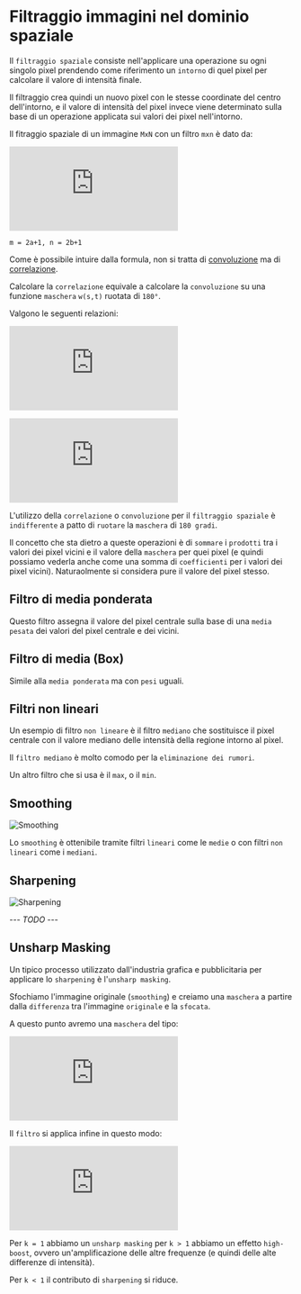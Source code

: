 # Filtraggio immagini nel dominio spaziale

Il `filtraggio spaziale` consiste nell'applicare una operazione su ogni singolo
pixel prendendo come riferimento un `intorno` di quel pixel per calcolare il valore di intensità finale.

Il filtraggio crea quindi un nuovo pixel con le stesse coordinate del centro
dell'intorno, e il valore di intensità del pixel invece viene determinato sulla
base di un operazione applicata sui valori dei pixel nell'intorno.

Il fitraggio spaziale di un immagine `MxN` con un filtro `mxn` è dato da:

![Spatial-Filter](http://latex.codecogs.com/gif.latex?g%28x%2Cy%29%20%3D%20%5Csum_%7Bs%20%3D-a%7D%5E%7Ba%7D%5Csum_%7Bt%3D-b%7D%5E%7Bb%7Dw%28s%2Ct%29f%28x&plus;s%2Cy&plus;t%29)

    m = 2a+1, n = 2b+1

Come è possibile intuire dalla formula, non si tratta di
[convoluzione](conv_deconv.md) ma di [correlazione](https://en.wikipedia.org/wiki/Correlation).

Calcolare la `correlazione` equivale a calcolare la `convoluzione` su una
funzione `maschera` `w(s,t)` ruotata di `180°`.

Valgono le seguenti relazioni:

![Spatial-Corr](http://latex.codecogs.com/gif.latex?corr%28w%28x%2Cy%29%2Cf%28x%2Cy%29%29%20%3D%20%5Csum_%7Bs%20%3D-a%7D%5E%7Ba%7D%5Csum_%7Bt%3D-b%7D%5E%7Bb%7Dw%28s%2Ct%29f%28x&plus;s%2Cy&plus;t%29)

![Spatial-Conv](http://latex.codecogs.com/gif.latex?conv%28w%28x%2Cy%29%2Cf%28x%2Cy%29%29%20%3D%20%5Csum_%7Bs%20%3D-a%7D%5E%7Ba%7D%5Csum_%7Bt%3D-b%7D%5E%7Bb%7Dw%28s%2Ct%29f%28x-s%2Cy-t%29)

L'utilizzo della `correlazione` o `convoluzione` per il `filtraggio spaziale` è
`indifferente` a patto di `ruotare` la `maschera` di `180 gradi`.

Il concetto che sta dietro a queste operazioni è di `sommare` i `prodotti` tra i
valori dei pixel vicini e il valore della `maschera` per quei pixel (e quindi
possiamo vederla anche come una somma di `coefficienti` per i valori dei pixel
vicini). Naturaolmente si considera pure il valore del pixel stesso.

## Filtro di media ponderata

Questo filtro assegna il valore del pixel centrale sulla base di una `media
pesata` dei valori del pixel centrale e dei vicini.

## Filtro di media (Box)

Simile alla `media ponderata` ma con `pesi` uguali.

## Filtri non lineari

Un esempio di filtro `non lineare` è il filtro `mediano` che sostituisce il pixel centrale con il valore mediano delle intensità della regione intorno al pixel.

Il `filtro mediano` è molto comodo per la `eliminazione dei rumori`.

Un altro filtro che si usa è il `max`, o il `min`.

## Smoothing

![Smoothing](https://images.duckduckgo.com/iu/?u=http%3A%2F%2Fwww.planetsourcecode.com%2FUpload_PSC%2FScreenShots%2FPIC20101271922318024.jpg&f=1)

Lo `smoothing` è ottenibile tramite filtri `lineari` come le `medie` o con
filtri `non lineari` come i `mediani`.

## Sharpening

![Sharpening](http://media-cache-ak0.pinimg.com/736x/7a/bb/24/7abb24b40effe4b85dfb75f7de73d8d6.jpg)

--- *TODO* ---

## Unsharp Masking

Un tipico processo utilizzato dall'industria grafica e pubblicitaria per
applicare lo `sharpening` è l'`unsharp masking`.

Sfochiamo l'immagine originale (`smoothing`) e creiamo una `maschera` a partire dalla `differenza` tra l'immagine `originale` e la `sfocata`.

A questo punto avremo una `maschera` del tipo:

![m(x,y) = f(x,y) -
fsm(x,y)](http://latex.codecogs.com/gif.latex?m%28x%2Cy%29%20%3D%20f%28x%2Cy%29%20-%20f_%7Bsm%7D%28x%2Cy%29)

Il `filtro` si applica infine in questo modo:

![g(x,y) = f(x,y) +
km(x,y)](http://latex.codecogs.com/gif.latex?g%28x%2Cy%29%20%3D%20f%28x%2Cy%29%20&plus;%20k%20m%28x%2Cy%29)

Per `k = 1` abbiamo un `unsharp masking` per `k > 1` abbiamo un effetto `high-boost`, ovvero un'amplificazione delle altre frequenze (e quindi delle alte differenze di intensità).

Per `k < 1` il contributo di `sharpening` si riduce.
